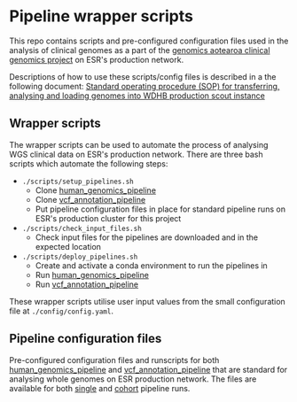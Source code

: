 # Pipeline wrapper scripts

This repo contains scripts and pre-configured configuration files used in the analysis of clinical genomes as a part of the [genomics aotearoa clinical genomics project](https://www.genomics-aotearoa.org.nz/projects/clinical-genomics) on ESR's production network.

Descriptions of how to use these scripts/config files is described in a the following document: [Standard operating procedure (SOP) for transferring, analysing and loading genomes into WDHB production scout instance](https://github.com/leahkemp/WDHB_production_scout/blob/dev/phase_2/SOP/sop.md)

## Wrapper scripts

The wrapper scripts  can be used to automate the process of analysing WGS clinical data on ESR's production network. There are three bash scripts which automate the following steps:

- `./scripts/setup_pipelines.sh`
    - Clone [human_genomics_pipeline](https://github.com/ESR-NZ/human_genomics_pipeline/blob/master/docs/running_on_a_hpc.md#2-take-the-pipeline-to-the-data-on-the-hpc)
    - Clone [vcf_annotation_pipeline](https://github.com/ESR-NZ/vcf_annotation_pipeline/blob/master/docs/running_on_a_hpc.md#2-take-the-pipeline-to-the-data-on-the-hpc)
  - Put pipeline configuration files in place for standard pipeline runs on ESR's production cluster for this project
- `./scripts/check_input_files.sh`
  - Check input files for the pipelines are downloaded and in the expected location
- `./scripts/deploy_pipelines.sh`
  - Create and activate a conda environment to run the pipelines in
  - Run [human_genomics_pipeline](https://github.com/ESR-NZ/human_genomics_pipeline)
  - Run [vcf_annotation_pipeline](https://github.com/ESR-NZ/vcf_annotation_pipeline)

These wrapper scripts utilise user input values from the small configuration file at `./config/config.yaml`.

## Pipeline configuration files

Pre-configured configuration files and runscripts for both [human_genomics_pipeline](https://github.com/ESR-NZ/human_genomics_pipeline) and [vcf_annotation_pipeline](https://github.com/ESR-NZ/vcf_annotation_pipeline) that are standard for analysing whole genomes on ESR production network. The files are available for both [single](./pipeline_config_files/single/) and [cohort](./pipeline_config_files/cohort/) pipeline runs.
